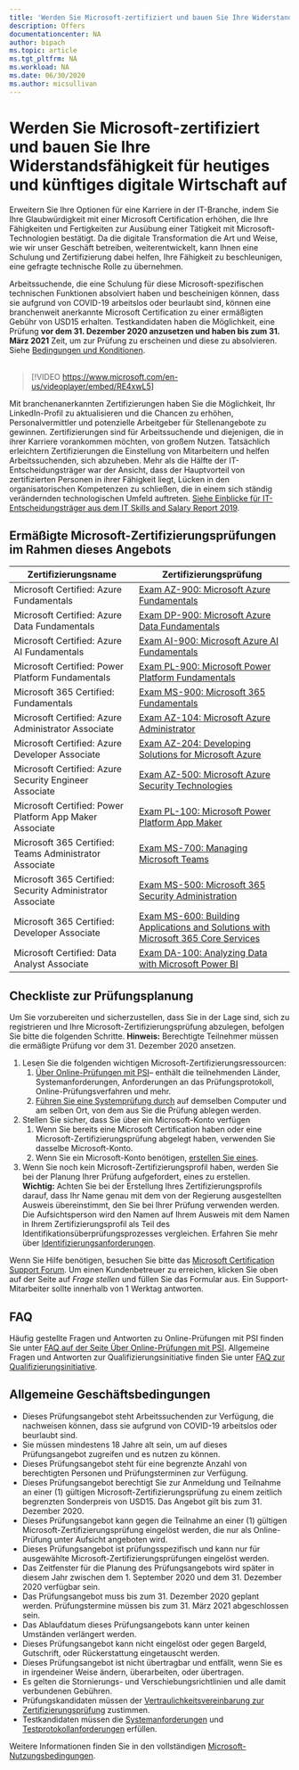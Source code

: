 ```yaml
---
title: 'Werden Sie Microsoft-zertifiziert und bauen Sie Ihre Widerstandsfähigkeit für heutiges und künftiges digitale Wirtschaft auf |  Microsoft Docs'
description: Offers 
documentationcenter: NA 
author: bipach
ms.topic: article
ms.tgt_pltfrm: NA
ms.workload: NA
ms.date: 06/30/2020
ms.author: micsullivan
---
```

# Werden Sie Microsoft-zertifiziert und bauen Sie Ihre Widerstandsfähigkeit für heutiges und künftiges digitale Wirtschaft auf

Erweitern Sie Ihre Optionen für eine Karriere in der IT-Branche, indem Sie Ihre Glaubwürdigkeit mit einer Microsoft Certification erhöhen, die Ihre Fähigkeiten und Fertigkeiten zur Ausübung einer Tätigkeit mit Microsoft-Technologien bestätigt. Da die digitale Transformation die Art und Weise, wie wir unser Geschäft betreiben, weiterentwickelt, kann Ihnen eine Schulung und Zertifizierung dabei helfen, Ihre Fähigkeit zu beschleunigen, eine gefragte technische Rolle zu übernehmen.

Arbeitssuchende, die eine Schulung für diese Microsoft-spezifischen technischen Funktionen absolviert haben und bescheinigen können, dass sie aufgrund von COVID-19 arbeitslos oder beurlaubt sind, können eine branchenweit anerkannte Microsoft Certification zu einer ermäßigten Gebühr von USD15 erhalten. Testkandidaten haben die Möglichkeit, eine Prüfung **vor dem 31. Dezember 2020 anzusetzen und haben bis zum 31. März 2021** Zeit, um zur Prüfung zu erscheinen und diese zu absolvieren. Siehe [Bedingungen und Konditionen](#Bedingungen-Konditionen).
<br/>
<br/>

> [!VIDEO https://www.microsoft.com/en-us/videoplayer/embed/RE4xwL5]

Mit branchenanerkannten Zertifizierungen haben Sie die Möglichkeit, Ihr LinkedIn-Profil zu aktualisieren und die Chancen zu erhöhen, Personalvermittler und potenzielle Arbeitgeber für Stellenangebote zu gewinnen. Zertifizierungen sind für Arbeitssuchende und diejenigen, die in ihrer Karriere vorankommen möchten, von großem Nutzen. Tatsächlich erleichtern Zertifizierungen die Einstellung von Mitarbeitern und helfen Arbeitssuchenden, sich abzuheben. Mehr als die Hälfte der IT-Entscheidungsträger war der Ansicht, dass der Hauptvorteil von zertifizierten Personen in ihrer Fähigkeit liegt, Lücken in den organisatorischen Kompetenzen zu schließen, die in einem sich ständig verändernden technologischen Umfeld auftreten. [Siehe Einblicke für IT-Entscheidungsträger aus dem IT Skills and Salary Report 2019](#terms-conditions).

## Ermäßigte Microsoft-Zertifizierungsprüfungen im Rahmen dieses Angebots

|Zertifizierungsname|Zertifizierungsprüfung|
|-|-|
|Microsoft Certified: Azure Fundamentals|[Exam AZ-900: Microsoft Azure Fundamentals](/learn/certifications/exams/az-900)|
|Microsoft Certified: Azure Data Fundamentals|[Exam DP-900: Microsoft Azure Data Fundamentals](/learn/certifications/exams/dp-900)|
|Microsoft Certified: Azure AI Fundamentals|[Exam AI-900: Microsoft Azure AI Fundamentals](/learn/certifications/exams/ai-900)|
|Microsoft Certified: Power Platform Fundamentals|[Exam PL-900: Microsoft Power Platform Fundamentals](/learn/certifications/exams/pl-900)|
|Microsoft 365 Certified: Fundamentals|[Exam MS-900: Microsoft 365 Fundamentals](/learn/certifications/exams/ms-900)|
|Microsoft Certified: Azure Administrator Associate|[Exam AZ-104: Microsoft Azure Administrator](/learn/certifications/exams/az-104)|
|Microsoft Certified: Azure Developer Associate|[Exam AZ-204: Developing Solutions for Microsoft Azure](/learn/certifications/exams/az-204)|
|Microsoft Certified: Azure Security Engineer Associate|[Exam AZ-500: Microsoft Azure Security Technologies](/learn/certifications/exams/az-500)|
|Microsoft Certified: Power Platform App Maker Associate|[Exam PL-100: Microsoft Power Platform App Maker](/learn/certifications/exams/pl-100)|
|Microsoft 365 Certified: Teams Administrator Associate|[Exam MS-700: Managing Microsoft Teams](/learn/certifications/exams/ms-700)|
|Microsoft 365 Certified: Security Administrator Associate|[Exam MS-500: Microsoft 365 Security Administration](/learn/certifications/exams/ms-500)|
|Microsoft 365 Certified: Developer Associate|[Exam MS-600: Building Applications and Solutions with Microsoft 365 Core Services](/learn/certifications/exams/ms-600)|
|Microsoft Certified: Data Analyst Associate|[Exam DA-100: Analyzing Data with Microsoft Power BI](/learn/certifications/exams/da-100)|

## Checkliste zur Prüfungsplanung

Um Sie vorzubereiten und sicherzustellen, dass Sie in der Lage sind, sich zu registrieren und Ihre Microsoft-Zertifizierungsprüfung abzulegen, befolgen Sie bitte die folgenden Schritte. **Hinweis:** Berechtigte Teilnehmer müssen die ermäßigte Prüfung vor dem 31. Dezember 2020 ansetzen.

1. Lesen Sie die folgenden wichtigen Microsoft-Zertifizierungsressourcen:
	1. [Über Online-Prüfungen mit PSI](/learn/certifications/online-exams-psi)– enthält die teilnehmenden Länder, Systemanforderungen, Anforderungen an das Prüfungsprotokoll, Online-Prüfungsverfahren und mehr.  
	2. [Führen Sie eine Systemprüfung durch](https://syscheck.bridge.psiexams.com/) auf demselben Computer und am selben Ort, von dem aus Sie die Prüfung ablegen werden.
2. Stellen Sie sicher, dass Sie über ein Microsoft-Konto verfügen
	1. Wenn Sie bereits eine Microsoft Certification haben oder eine Microsoft-Zertifizierungsprüfung abgelegt haben, verwenden Sie dasselbe Microsoft-Konto.  
	2. Wenn Sie ein Microsoft-Konto benötigen, [erstellen Sie eines](https://account.microsoft.com/account/manage-my-account).
3. Wenn Sie noch kein Microsoft-Zertifizierungsprofil haben, werden Sie bei der Planung Ihrer Prüfung aufgefordert, eines zu erstellen. <br/>**Wichtig:** Achten Sie bei der Erstellung Ihres Zertifizierungsprofils darauf, dass Ihr Name genau mit dem von der Regierung ausgestellten Ausweis übereinstimmt, den Sie bei Ihrer Prüfung verwenden werden. Die Aufsichtsperson wird den Namen auf Ihrem Ausweis mit dem Namen in Ihrem Zertifizierungsprofil als Teil des Identifikationsüberprüfungsprozesses vergleichen. Erfahren Sie mehr über [Identifizierungsanforderungen](/learn/certifications/online-exams-psi#identity-verification-requirements).

Wenn Sie Hilfe benötigen, besuchen Sie bitte das [Microsoft Certification Support Forum](https://aka.ms/mcpforum). Um einen Kundenbetreuer zu erreichen, klicken Sie oben auf der Seite auf *Frage stellen* und füllen Sie das Formular aus. Ein Support-Mitarbeiter sollte innerhalb von 1 Werktag antworten.

## FAQ

Häufig gestellte Fragen und Antworten zu Online-Prüfungen mit PSI finden Sie unter [FAQ auf der Seite Über Online-Prüfungen mit PSI](/learn/certifications/online-exams-psi#frequently-asked-questions). Allgemeine Fragen und Antworten zur Qualifizierungsinitiative finden Sie unter [FAQ zur Qualifizierungsinitiative](https://aka.ms/JobSeekerFAQ).

## <a name="terms-conditions"></a> Allgemeine Geschäftsbedingungen

- Dieses Prüfungsangebot steht Arbeitssuchenden zur Verfügung, die nachweisen können, dass sie aufgrund von COVID-19 arbeitslos oder beurlaubt sind.
- Sie müssen mindestens 18 Jahre alt sein, um auf dieses Prüfungsangebot zugreifen und es nutzen zu können.
- Dieses Prüfungsangebot steht für eine begrenzte Anzahl von berechtigten Personen und Prüfungsterminen zur Verfügung.
- Dieses Prüfungsangebot berechtigt Sie zur Anmeldung und Teilnahme an einer (1) gültigen Microsoft-Zertifizierungsprüfung zu einem zeitlich begrenzten Sonderpreis von USD15. Das Angebot gilt bis zum 31. Dezember 2020.
- Dieses Prüfungsangebot kann gegen die Teilnahme an einer (1) gültigen Microsoft-Zertifizierungsprüfung eingelöst werden, die nur als Online-Prüfung unter Aufsicht angeboten wird.
- Dieses Prüfungsangebot ist prüfungsspezifisch und kann nur für ausgewählte Microsoft-Zertifizierungsprüfungen eingelöst werden.
- Das Zeitfenster für die Planung des Prüfungsangebots wird später in diesem Jahr zwischen dem 1. September 2020 und dem 31. Dezember 2020 verfügbar sein.
- Das Prüfungsangebot muss bis zum 31. Dezember 2020 geplant werden. Prüfungstermine müssen bis zum 31. März 2021 abgeschlossen sein.
- Das Ablaufdatum dieses Prüfungsangebots kann unter keinen Umständen verlängert werden.
- Dieses Prüfungsangebot kann nicht eingelöst oder gegen Bargeld, Gutschrift, oder Rückerstattung eingetauscht werden.
- Dieses Prüfungsangebot ist nicht übertragbar und entfällt, wenn Sie es in irgendeiner Weise ändern, überarbeiten, oder übertragen.
- Es gelten die Stornierungs- und Verschiebungsrichtlinien und alle damit verbundenen Gebühren.
- Prüfungskandidaten müssen der [Vertraulichkeitsvereinbarung zur Zertifizierungsprüfung](/learn/certifications/certification-exam-policies#non-disclosure-agreement) zustimmen.
- Testkandidaten müssen die [Systemanforderungen](/learn/certifications/online-exams-psi#system-requirements) und [Testprotokollanforderungen](/learn/certifications/online-exams-psi#testing-protocol-requirements) erfüllen.

Weitere Informationen finden Sie in den vollständigen [Microsoft-Nutzungsbedingungen](https://www.microsoft.com/en-us/legal/intellectualproperty/copyright/default.aspx).
